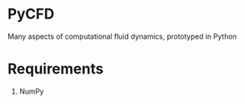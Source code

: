 # PyCFD

Many aspects of computational fluid dynamics, prototyped in Python



# Requirements

1. NumPy
